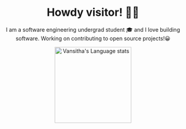 <h1 align="center">Howdy visitor! <span class="wave">👋😄</span> </h1>

<p align="center">
  I am a software engineering undergrad student 🎓 and I love building software. Working on contributing to open source projects!😀
</p>

<div align="center"> 
<a href="https://github.com/anuraghazra/github-readme-stats#gh-dark-mode-only">
<img height=200 src="https://github-readme-stats-git-master-rstaa-rickstaa.vercel.app/api/top-langs/?username=vansitha&layout=compact&langs_count=10&hide_border=1&role=OWNER,COLLABORATOR&theme=dark&bg_color=000000#gh-dark-mode-only" alt="Vansitha's Language stats" />
</a>
